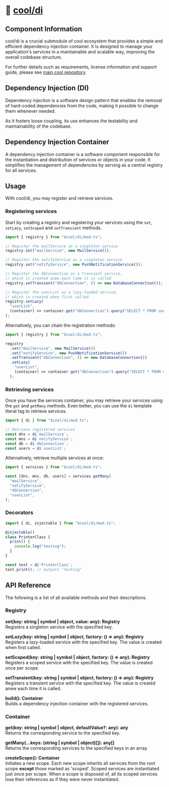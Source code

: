 # 🧱 [cool/di](./)

## Component Information

cool/di is a crucial submodule of cool ecosystem that provides a simple and
efficient dependency injection container. It is designed to manage your
application's services in a maintainable and scalable way, improving the overall
codebase structure.

For further details such as requirements, license information and support guide,
please see [main cool repository](https://github.com/eser/cool).

## Dependency Injection (DI)

Dependency injection is a software design pattern that enables the removal of
hard-coded dependencies from the code, making it possible to change them
whenever needed.

As it fosters loose coupling, its use enhances the testability and
maintainability of the codebase.

## Dependency Injection Container

A dependency injection container is a software component responsible for the
instantiation and distribution of services or objects in your code. It
simplifies the management of dependencies by serving as a central registry for
all services.

## Usage

With cool/di, you may register and retrieve services.

### Registering services

Start by creating a registry and registering your services using the `set`,
`setLazy`, `setScoped` and `setTransient` methods.

```ts
import { registry } from "$cool/di/mod.ts";

// Register the mailService as a singleton service
registry.set("mailService", new MailService());

// Register the notifyService as a singleton service
registry.set("notifyService", new PushNotificationService());

// Register the dbConnection as a transient service,
// which is created anew each time it is called
registry.setTransient("dbConnection", () => new DatabaseConnection());

// Register the userList as a lazy-loaded service,
// which is created when first called
registry.setLazy(
  "userList",
  (container) => container.get("dbConnection").query("SELECT * FROM users"),
);
```

Alternatively, you can chain the registration methods:

```ts
import { registry } from "$cool/di/mod.ts";

registry
  .set("mailService", new MailService())
  .set("notifyService", new PushNotificationService())
  .setTransient("dbConnection", () => new DatabaseConnection())
  .setLazy(
    "userList",
    (container) => container.get("dbConnection").query("SELECT * FROM users"),
  );
```

### Retrieving services

Once you have the services container, you may retrieve your services using the
`get` and `getMany` methods. Even better, you can use the `di` template literal
tag to retrieve services.

```ts
import { di } from "$cool/di/mod.ts";

// Retrieve registered services
const dns = di`mailService`;
const mns = di`notifyService`;
const db = di`dbConnection`;
const users = di`userList`;
```

Alternatively, retrieve multiple services at once:

```ts
import { services } from "$cool/di/mod.ts";

const [dns, mns, db, users] = services.getMany(
  "mailService",
  "notifyService",
  "dbConnection",
  "userList",
);
```

### Decorators

```ts
import { di, injectable } from "$cool/di/mod.ts";

@injectable()
class PrinterClass {
  print() {
    console.log("testing");
  }
}

const test = di`PrinterClass`;
test.print(); // outputs "testing"
```

## API Reference

The following is a list of all available methods and their descriptions.

### Registry

**set(key: string | symbol | object, value: any): Registry**\
Registers a singleton service with the specified key.

**setLazy(key: string | symbol | object, factory: () => any): Registry**\
Registers a lazy-loaded service with the specified key. The value is created
when first called.

**setScoped(key: string | symbol | object, factory: () => any): Registry**\
Registers a scoped service with the specified key. The value is created once per
scope.

**setTransient(key: string | symbol | object, factory: () => any): Registry**\
Registers a transient service with the specified key. The value is created anew
each time it is called.

**build(): Container**\
Builds a dependency injection container with the registered services.

### Container

**get(key: string | symbol | object, defaultValue?: any): any**\
Returns the corresponding service to the specified key.

**getMany(...keys: (string | symbol | object)[]): any[]**\
Returns the corresponding services to the specified keys in an array.

**createScope(): Container**\
Initiates a new scope. Each new scope inherits all services from the root scope
**except** those marked as 'scoped'. Scoped services are instantiated just once
per scope. When a scope is disposed of, all its scoped services lose their
references as if they were never instantiated.
